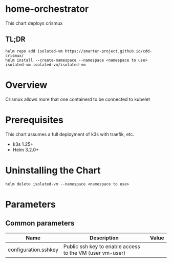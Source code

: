 # home-orchestrator

This chart deploys crismux

## TL;DR

```console
helm repo add isolated-vm https://smarter-project.github.io/cdd-crismux/
helm install --create-namespace --namespace <namespace to use> isolated-vm isolated-vm/isolated-vm
```

# Overview

Crismux allows more that one containerd to be connected to kubelet

# Prerequisites

This chart assumes a full deployment of k3s with traefik, etc.

* k3s 1.25+
* Helm 3.2.0+

# Uninstalling the Chart

```
helm delete isolated-vm --namespace <namespace to use>
```

# Parameters

## Common parameters

| Name | Description | Value |
| ---- | ----------- | ----- |
| configuration.sshkey | Public ssh key to enable access to the VM (user vm-user) | |
